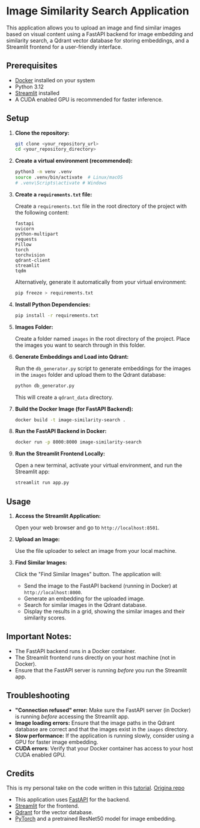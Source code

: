 # Image Similarity Search Application

This application allows you to upload an image and find similar images based on visual content using a FastAPI backend for image embedding and similarity search, a Qdrant vector database for storing embeddings, and a Streamlit frontend for a user-friendly interface.

## Prerequisites

*   [Docker](https://www.docker.com/) installed on your system
*   Python 3.12
*   [Streamlit](https://streamlit.io/) installed
*   A CUDA enabled GPU is recommended for faster inference.

## Setup

1.  **Clone the repository:**

    ```bash
    git clone <your_repository_url>
    cd <your_repository_directory>
    ```

2.  **Create a virtual environment (recommended):**

    ```bash
    python3 -m venv .venv
    source .venv/bin/activate  # Linux/macOS
    # .venv\Scripts\activate # Windows
    ```

3.  **Create a `requirements.txt` file:**

    Create a `requirements.txt` file in the root directory of the project with the following content:

    ```
    fastapi
    uvicorn
    python-multipart
    requests
    Pillow
    torch
    torchvision
    qdrant-client
    streamlit
    tqdm
    ```

    Alternatively, generate it automatically from your virtual environment:

    ```bash
    pip freeze > requirements.txt
    ```

4.  **Install Python Dependencies:**

    ```bash
    pip install -r requirements.txt
    ```

5.  **Images Folder:**

    Create a folder named `images` in the root directory of the project. Place the images you want to search through in this folder.

6.  **Generate Embeddings and Load into Qdrant:**

    Run the `db_generator.py` script to generate embeddings for the images in the `images` folder and upload them to the Qdrant database:

    ```bash
    python db_generator.py
    ```

    This will create a `qdrant_data` directory.

7.  **Build the Docker Image (for FastAPI Backend):**

    ```bash
    docker build -t image-similarity-search .
    ```

8.  **Run the FastAPI Backend in Docker:**

    ```bash
    docker run -p 8000:8000 image-similarity-search
    ```

9.  **Run the Streamlit Frontend Locally:**

    Open a new terminal, activate your virtual environment, and run the Streamlit app:

    ```bash
    streamlit run app.py
    ```

## Usage

1.  **Access the Streamlit Application:**

    Open your web browser and go to `http://localhost:8501`.

2.  **Upload an Image:**

    Use the file uploader to select an image from your local machine.

3.  **Find Similar Images:**

    Click the "Find Similar Images" button. The application will:

    *   Send the image to the FastAPI backend (running in Docker) at `http://localhost:8000`.
    *   Generate an embedding for the uploaded image.
    *   Search for similar images in the Qdrant database.
    *   Display the results in a grid, showing the similar images and their similarity scores.

## Important Notes:

*   The FastAPI backend runs in a Docker container.
*   The Streamlit frontend runs directly on your host machine (not in Docker).
*   Ensure that the FastAPI server is running *before* you run the Streamlit app.

## Troubleshooting

*   **"Connection refused" error:** Make sure the FastAPI server (in Docker) is running *before* accessing the Streamlit app.
*   **Image loading errors:** Ensure that the image paths in the Qdrant database are correct and that the images exist in the `images` directory.
*   **Slow performance:** If the application is running slowly, consider using a GPU for faster image embedding.
*   **CUDA errors**: Verify that your Docker container has access to your host CUDA enabled GPU.

## Credits

This is my personal take on the code written in this [tutorial](https://blog.veskovujovic.me/posts/image-similarity-with-vector-db/?utm_source=pocket_shared).
[Origina repo](https://github.com/vesko-vujovic/image-similarity-vector-db) 

*   This application uses [FastAPI](https://fastapi.tiangolo.com/) for the backend.
*   [Streamlit](https://streamlit.io/) for the frontend.
*   [Qdrant](https://qdrant.tech/) for the vector database.
*   [PyTorch](https://pytorch.org/) and a pretrained ResNet50 model for image embedding.